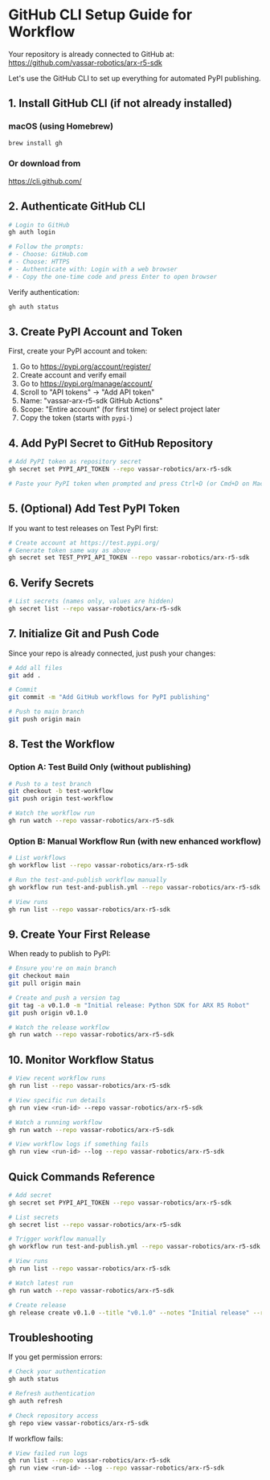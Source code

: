 # GitHub CLI Setup Guide for Workflow

Your repository is already connected to GitHub at: https://github.com/vassar-robotics/arx-r5-sdk

Let's use the GitHub CLI to set up everything for automated PyPI publishing.

## 1. Install GitHub CLI (if not already installed)

### macOS (using Homebrew)
```bash
brew install gh
```

### Or download from
https://cli.github.com/

## 2. Authenticate GitHub CLI

```bash
# Login to GitHub
gh auth login

# Follow the prompts:
# - Choose: GitHub.com
# - Choose: HTTPS
# - Authenticate with: Login with a web browser
# - Copy the one-time code and press Enter to open browser
```

Verify authentication:
```bash
gh auth status
```

## 3. Create PyPI Account and Token

First, create your PyPI account and token:

1. Go to https://pypi.org/account/register/
2. Create account and verify email
3. Go to https://pypi.org/manage/account/
4. Scroll to "API tokens" → "Add API token"
5. Name: "vassar-arx-r5-sdk GitHub Actions"
6. Scope: "Entire account" (for first time) or select project later
7. Copy the token (starts with `pypi-`)

## 4. Add PyPI Secret to GitHub Repository

```bash
# Add PyPI token as repository secret
gh secret set PYPI_API_TOKEN --repo vassar-robotics/arx-r5-sdk

# Paste your PyPI token when prompted and press Ctrl+D (or Cmd+D on Mac)
```

## 5. (Optional) Add Test PyPI Token

If you want to test releases on Test PyPI first:

```bash
# Create account at https://test.pypi.org/
# Generate token same way as above
gh secret set TEST_PYPI_API_TOKEN --repo vassar-robotics/arx-r5-sdk
```

## 6. Verify Secrets

```bash
# List secrets (names only, values are hidden)
gh secret list --repo vassar-robotics/arx-r5-sdk
```

## 7. Initialize Git and Push Code

Since your repo is already connected, just push your changes:

```bash
# Add all files
git add .

# Commit
git commit -m "Add GitHub workflows for PyPI publishing"

# Push to main branch
git push origin main
```

## 8. Test the Workflow

### Option A: Test Build Only (without publishing)
```bash
# Push to a test branch
git checkout -b test-workflow
git push origin test-workflow

# Watch the workflow run
gh run watch --repo vassar-robotics/arx-r5-sdk
```

### Option B: Manual Workflow Run (with new enhanced workflow)
```bash
# List workflows
gh workflow list --repo vassar-robotics/arx-r5-sdk

# Run the test-and-publish workflow manually
gh workflow run test-and-publish.yml --repo vassar-robotics/arx-r5-sdk

# View runs
gh run list --repo vassar-robotics/arx-r5-sdk
```

## 9. Create Your First Release

When ready to publish to PyPI:

```bash
# Ensure you're on main branch
git checkout main
git pull origin main

# Create and push a version tag
git tag -a v0.1.0 -m "Initial release: Python SDK for ARX R5 Robot"
git push origin v0.1.0

# Watch the release workflow
gh run watch --repo vassar-robotics/arx-r5-sdk
```

## 10. Monitor Workflow Status

```bash
# View recent workflow runs
gh run list --repo vassar-robotics/arx-r5-sdk

# View specific run details
gh run view <run-id> --repo vassar-robotics/arx-r5-sdk

# Watch a running workflow
gh run watch --repo vassar-robotics/arx-r5-sdk

# View workflow logs if something fails
gh run view <run-id> --log --repo vassar-robotics/arx-r5-sdk
```

## Quick Commands Reference

```bash
# Add secret
gh secret set PYPI_API_TOKEN --repo vassar-robotics/arx-r5-sdk

# List secrets
gh secret list --repo vassar-robotics/arx-r5-sdk

# Trigger workflow manually
gh workflow run test-and-publish.yml --repo vassar-robotics/arx-r5-sdk

# View runs
gh run list --repo vassar-robotics/arx-r5-sdk

# Watch latest run
gh run watch --repo vassar-robotics/arx-r5-sdk

# Create release
gh release create v0.1.0 --title "v0.1.0" --notes "Initial release" --repo vassar-robotics/arx-r5-sdk
```

## Troubleshooting

If you get permission errors:
```bash
# Check your authentication
gh auth status

# Refresh authentication
gh auth refresh

# Check repository access
gh repo view vassar-robotics/arx-r5-sdk
```

If workflow fails:
```bash
# View failed run logs
gh run list --repo vassar-robotics/arx-r5-sdk
gh run view <run-id> --log --repo vassar-robotics/arx-r5-sdk
```
